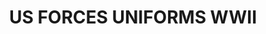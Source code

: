---
title: "US FORCES UNIFORMS WWII"
price: "TBA"
desc: "Opis nije dostupan"
img_path: "/assets/img/A.MIG-7022.jpg"
brand: AMMO
available: true
cat: "acrylics"
subcat: "ACRYLIC FIGURES SETS   (4 x 17mL jars) new formula for figures!"
subsubcat: "SS"
---